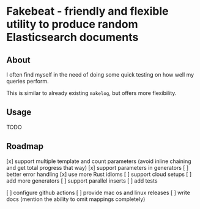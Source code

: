 # Fakebeat - friendly and flexible utility to produce random Elasticsearch documents

## About

I often find myself in the need of doing some quick testing on how well my queries perform.

This is similar to already existing `makelog`, but offers more flexibility.

## Usage

TODO

## Roadmap

[x] support multiple template and count parameters (avoid inline chaining and get total progress that way)
[x] support parameters in generators
[ ] better error handling
[x] use more Rust idioms
[ ] support cloud setups
[ ] add more generators
[ ] support parallel inserts
[ ] add tests

[ ] configure github actions
[ ] provide mac os and linux releases
[ ] write docs (mention the ability to omit mappings completely)
